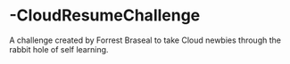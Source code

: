 # -CloudResumeChallenge
A challenge created by Forrest Braseal to take Cloud newbies through the rabbit hole of self learning.
